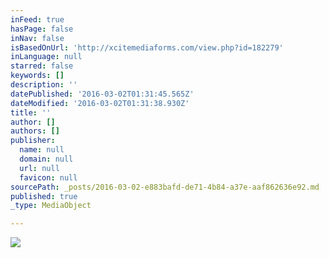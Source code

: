 ```yaml
---
inFeed: true
hasPage: false
inNav: false
isBasedOnUrl: 'http://xcitemediaforms.com/view.php?id=182279'
inLanguage: null
starred: false
keywords: []
description: ''
datePublished: '2016-03-02T01:31:45.565Z'
dateModified: '2016-03-02T01:31:38.930Z'
title: ''
author: []
authors: []
publisher:
  name: null
  domain: null
  url: null
  favicon: null
sourcePath: _posts/2016-03-02-e883bafd-de71-4b84-a37e-aaf862636e92.md
published: true
_type: MediaObject

---
```

![](https://the-grid-user-content.s3-us-west-2.amazonaws.com/6a6b0ad6-b312-4da4-bc4f-6f06016e63c7.jpg)